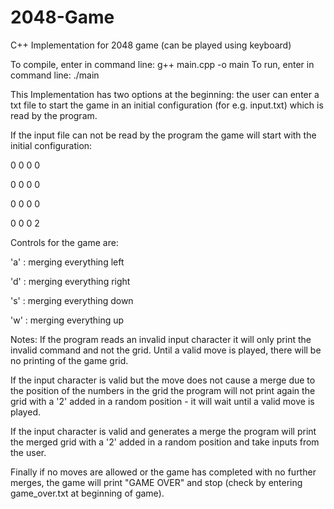 # 2048-Game
C++ Implementation for 2048 game (can be played using keyboard)

To compile, enter in command line: g++ main.cpp -o main
To run, enter in command line: ./main

This Implementation has two options at the beginning: the user can enter a txt file to start the game in an initial configuration (for e.g. input.txt) which is read by the program.

If the input file can not be read by the program the game will start with the initial configuration:

0 0 0 0

0 0 0 0

0 0 0 0

0 0 0 2

Controls for the game are:

'a' : merging everything left

'd' : merging everything right

's' : merging everything down

'w' : merging everything up

Notes:
If the program reads an invalid input character it will only print the invalid command and not the grid. Until a valid move is played, there will be no printing of the game grid.

If the input character is valid but the move does not cause a merge due to the position of the numbers in the grid the program will not print again the grid with a '2' added in a random position - it will wait until a valid move is played.

If the input character is valid and generates a merge the program will print the merged grid with a '2' added in a random position and take inputs from the user.

Finally if no moves are allowed or the game has completed with no further merges, the game will print "GAME OVER" and stop (check by entering game_over.txt at beginning of game).
